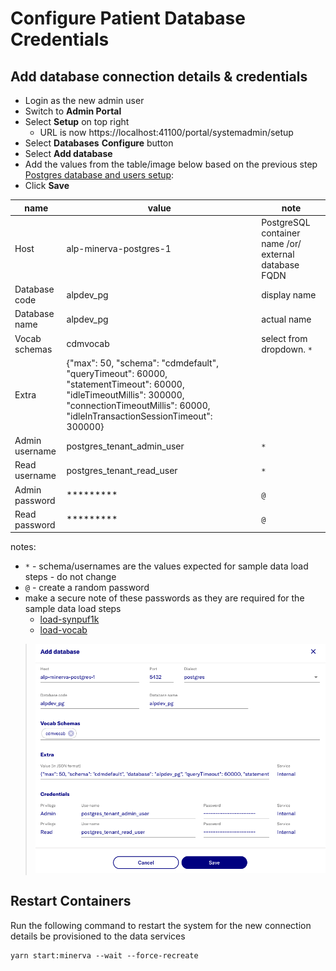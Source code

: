 # Configure Patient Database Credentials

## Add database connection details & credentials

- Login as the new admin user
- Switch to **Admin Portal**
- Select **Setup** on top right
  - URL is now https://localhost:41100/portal/systemadmin/setup
- Select **Databases** **Configure** button
- Select **Add database**
- Add the values from the table/image below based on the previous step [Postgres database and users setup](3-setup-pg-permissions.md):
- Click **Save**

name | value | note
--- | --- | ---
Host | alp-minerva-postgres-1 | PostgreSQL container name /or/ external database FQDN
Database code | alpdev_pg | display name
Database name | alpdev_pg | actual name
Vocab schemas | cdmvocab | select from dropdown. `*`
Extra | {"max": 50, "schema": "cdmdefault", "queryTimeout": 60000, "statementTimeout": 60000, "idleTimeoutMillis": 300000, "connectionTimeoutMillis": 60000, "idleInTransactionSessionTimeout": 300000}
Admin username | postgres_tenant_admin_user | `*`
Read username | postgres_tenant_read_user | `*`
Admin password | ********* | `@`
Read password | ********* | `@`

notes:
- `*` - schema/usernames are the values expected for sample data load steps - do not change 
- `@` - create a random password
- make a secure note of these passwords as they are required for the sample data load steps
  - [load-synpuf1k](6-load-synpuf1k.md)
  - [load-vocab](7-load-vocab.md)

> ![alt text](../images/db-creds/AddDatabase.png)

## Restart Containers

Run the following command to restart the system for the new connection details be provisioned to the data services
```
yarn start:minerva --wait --force-recreate
```
